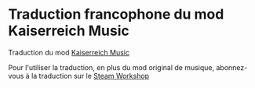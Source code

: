 # Traduction francophone du mod Kaiserreich Music 

Traduction du mod [Kaiserreich Music](https://steamcommunity.com/sharedfiles/filedetails/?id=1360299796)

Pour l'utiliser la traduction, en plus du mod original de musique, abonnez-vous à la traduction sur le [Steam Workshop](https://steamcommunity.com/sharedfiles/filedetails/?id=3473950632)

